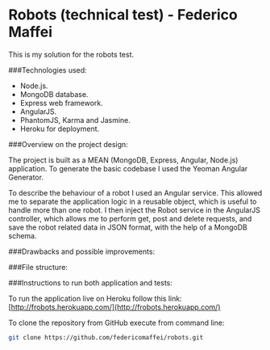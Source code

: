 Robots (technical test) - Federico Maffei
=================

This is my solution for the robots test.

###Technologies used:

* Node.js.
* MongoDB database.
* Express web framework.
* AngularJS.
* PhantomJS, Karma and Jasmine.
* Heroku for deployment.

###Overview on the project design:

The project is built as a MEAN (MongoDB, Express, Angular, Node.js) application. To generate the basic codebase I used the Yeoman Angular Generator.

To describe the behaviour of a robot I used an Angular service. This allowed me to separate the application logic in a reusable object, which is useful to handle more than one robot. I then inject the Robot service in the AngularJS controller, which allows me to perform get, post and delete requests, and save the robot related data in JSON format, with the help of a MongoDB schema.


###Drawbacks and possible improvements:


###File structure:


###Instructions to run both application and tests:

To run the application live on Heroku follow this link:
[http://frobots.herokuapp.com/](http://frobots.herokuapp.com/)

To clone the repository from GitHub execute from command line:

```bash
git clone https://github.com/federicomaffei/robots.git
```